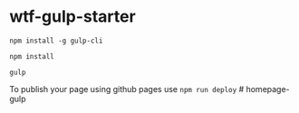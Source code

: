 # wtf-gulp-starter

`npm install -g gulp-cli`

`npm install`

`gulp`

To publish your page using github pages use `npm run deploy`
#   h o m e p a g e - g u l p  
 